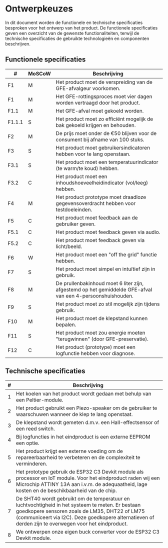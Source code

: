 # Ontwerpkeuzes

In dit document worden de functionele en technische specificaties besproken voor het ontwerp van het product. De functionele specificaties geven een overzicht van de gewenste functionaliteiten, terwijl de technische specificaties de gebruikte technologieën en componenten beschrijven.

## Functionele specificaties

| # | MoSCoW | Beschrijving |
|---|--------|------------|
| F1 | M | Het product moet de verspreiding van de GFE-afvalgeur voorkomen. |
| F1 | M | Het GFE-rottingsproces moet vier dagen worden vertraagd door het product. |
| F1.1 | M | Het GFE-afval moet gekoeld worden. |
| F1.1.1 | S | Het product moet zo efficiënt mogelijk de bak gekoeld krijgen en behouden. |
| F2 | M | De prijs moet onder de €50 blijven voor de consument bij afname van 100 stuks. |
| F3 | S | Het product moet gebruikersindicatoren hebben voor te lang openstaan. |
| F3.1 | S | Het product moet een temperatuurindicator (te warm/te koud) hebben. |
| F3.2 | C | Het product moet een inhoudshoeveelheidindicator (vol/leeg) hebben. |
| F4 | M | Het product prototype moet draadloze gegevensoverdracht hebben voor testdoeleinden. |
| F5 | C | Het product moet feedback aan de gebruiker geven. |
| F5.1 | C | Het product moet feedback geven via audio. |
| F5.2 | C | Het product moet feedback geven via licht/beeld. |
| F6 | W | Het product moet een "off the grid" functie hebben. |
| F7 | S | Het product moet simpel en intuïtief zijn in gebruik. |
| F8 | M | De prullenbakinhoud moet 6 liter zijn, afgestemd op het gemiddelde GFE-afval van een 4-persoonshuishouden. |
| F9 | S | Het product moet zo stil mogelijk zijn tijdens gebruik. |
| F10 | M | Het product moet de klepstand kunnen bepalen. |
| F11 | S | Het product moet zou energie moeten "terugwinnen" (door GFE-preservatie). |
| F12 | C | Het product (prototype) moet een logfunctie hebben voor diagnose. |


## Technische specificaties

| # | Beschrijving |
|---|------------|
| 1 | Het koelen van het product wordt gedaan met behulp van een Peltier-module.
| 2 | Het product gebruikt een Piezo-speaker om de gebruiker te waarschuwen wanneer de klep te lang openstaat. |
| 3 | De klepstand wordt gemeten d.m.v. een Hall-effectsensor of een reed switch. |
| 4 | Bij logfuncties in het eindproduct is een externe EEPROM een optie. |
| 5 | Het product krijgt een externe voeding om de repareerbaarheid te verbeteren en de complexiteit te verminderen. |
| 6 | Het prototype gebruik de ESP32 C3 Devkit module als processor en IoT module. Voor het eindproduct raden wij een Microchip ATTINY 13A aan i.v.m. de adequaatheid, lage kosten en de beschikbaarheid van de chip. |
| 7 | De SHT40 wordt gebruikt om de temperatuur en luchtvochtigheid in het systeem te meten. Er bestaan goedkopere sensoren zoals de LM35, DHT22 of LM75 (communiceert via I2C). Deze goedkopere alternatieven of derden zijn te overwegen voor het eindproduct. |
| 8 | We ontwerpen onze eigen buck converter voor de ESP32 C3 Devkit module. |

